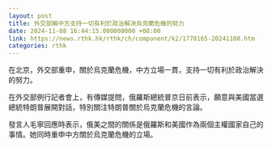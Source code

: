 ```yaml
---
layout: post
title: 外交部稱中方支持一切有利於政治解決烏克蘭危機的努力
date: 2024-11-08 16:44:15.000000000 +08:00
link: https://news.rthk.hk/rthk/ch/component/k2/1778165-20241108.htm
categories: rthk
---
```


在北京，外交部重申，關於烏克蘭危機，中方立場一貫，支持一切有利於政治解決的努力。

在外交部例行記者會上，有傳媒提問，俄羅斯總統普京日前表示，願意與美國當選總統特朗普展開對話，特別關注特朗普關於烏克蘭危機的言論。

發言人毛寧回應時表示，俄美之間的關係是俄羅斯和美國作為兩個主權國家自己的事情。她同時重申中方關於烏克蘭危機的立場。
